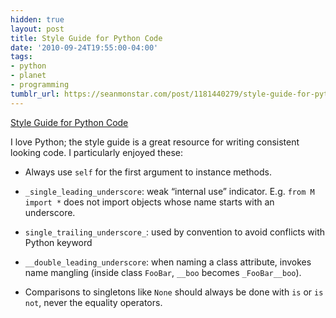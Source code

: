 ```yaml
---
hidden: true
layout: post
title: Style Guide for Python Code
date: '2010-09-24T19:55:00-04:00'
tags:
- python
- planet
- programming
tumblr_url: https://seanmonstar.com/post/1181440279/style-guide-for-python-code
---
```

[Style Guide for Python Code](http://www.python.org/dev/peps/pep-0008/)  

I love Python; the style guide is a great resource for writing consistent looking code. I particularly enjoyed these:

- Always use `self` for the first argument to instance methods.

- `_single_leading_underscore`: weak “internal use” indicator. E.g. `from M import *` does not import objects whose name starts with an underscore.

- `single_trailing_underscore_`: used by convention to avoid conflicts with Python keyword

- `__double_leading_underscore`: when naming a class attribute, invokes name mangling (inside class `FooBar`, `__boo` becomes `_FooBar__boo`).

- Comparisons to singletons like `None` should always be done with `is` or `is not`, never the equality operators.

